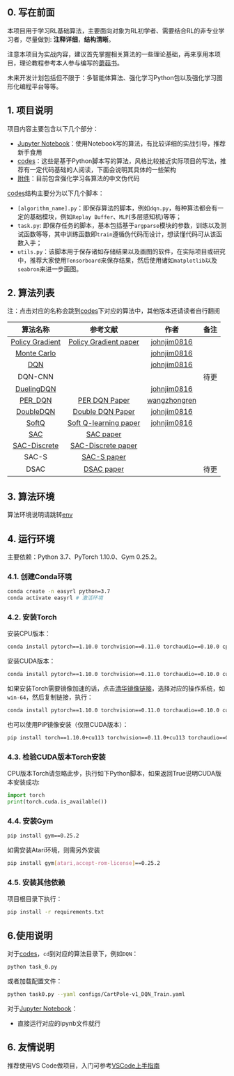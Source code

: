 ## 0. 写在前面

本项目用于学习RL基础算法，主要面向对象为RL初学者、需要结合RL的非专业学习者，尽量做到: **注释详细**，**结构清晰**。

注意本项目为实战内容，建议首先掌握相关算法的一些理论基础，再来享用本项目，理论教程参考本人参与编写的[蘑菇书](https://github.com/datawhalechina/easy-rl)。

未来开发计划包括但不限于：多智能体算法、强化学习Python包以及强化学习图形化编程平台等等。

## 1. 项目说明

项目内容主要包含以下几个部分：
* [Jupyter Notebook](./notebooks/)：使用Notebook写的算法，有比较详细的实战引导，推荐新手食用
* [codes](./codes/)：这些是基于Python脚本写的算法，风格比较接近实际项目的写法，推荐有一定代码基础的人阅读，下面会说明其具体的一些架构
* [附件](./assets/)：目前包含强化学习各算法的中文伪代码


[codes](./assets/)结构主要分为以下几个脚本：
* ```[algorithm_name].py```：即保存算法的脚本，例如```dqn.py```，每种算法都会有一定的基础模块，例如```Replay Buffer```、```MLP```(多层感知机)等等；
* ```task.py```: 即保存任务的脚本，基本包括基于```argparse```模块的参数，训练以及测试函数等等，其中训练函数即```train```遵循伪代码而设计，想读懂代码可从该函数入手；
* ```utils.py```：该脚本用于保存诸如存储结果以及画图的软件，在实际项目或研究中，推荐大家使用```Tensorboard```来保存结果，然后使用诸如```matplotlib```以及```seabron```来进一步画图。
## 2. 算法列表

注：点击对应的名称会跳到[codes](./codes/)下对应的算法中，其他版本还请读者自行翻阅

|                算法名称                 |                           参考文献                           |                         作者                         | 备注 |
| :-------------------------------------: | :----------------------------------------------------------: | :--------------------------------------------------: | :--: |
| [Policy Gradient](codes/PolicyGradient) | [Policy Gradient paper](https://proceedings.neurips.cc/paper/1999/file/464d828b85b0bed98e80ade0a5c43b0f-Paper.pdf) |    [johnjim0816](https://github.com/johnjim0816)     |      |
|     [Monte Carlo](codes/MonteCarlo)     |                                                              |    [johnjim0816](https://github.com/johnjim0816)     |      |
|            [DQN](codes/DQN)             |                                                              |    [johnjim0816](https://github.com/johnjim0816)     |      |
|                 DQN-CNN                 |                                                              |                                                      | 待更 |
|     [DuelingDQN](codes/DuelingDQN)      |                                                              |    [johnjim0816](https://github.com/johnjim0816)     |      |
|        [PER_DQN](codes/PER_DQN)         |      [PER DQN Paper](https://arxiv.org/abs/1511.05952)       | [wangzhongren](https://github.com/wangzhongren-code) |      |
|      [DoubleDQN](codes/DoubleDQN)       |     [Double DQN Paper](https://arxiv.org/abs/1509.06461)     |    [johnjim0816](https://github.com/johnjim0816)     |      |
|          [SoftQ](codes/SoftQ)           |  [Soft Q-learning paper](https://arxiv.org/abs/1702.08165)   |    [johnjim0816](https://github.com/johnjim0816)     |      |
|            [SAC](codes/SAC)             |      [SAC paper](https://arxiv.org/pdf/1812.05905.pdf)       |                                                      |      |
|        [SAC-Discrete](codes/SAC)        |  [SAC-Discrete paper](https://arxiv.org/pdf/1910.07207.pdf)  |                                                      |      |
|                  SAC-S                  |       [SAC-S paper](https://arxiv.org/abs/1801.01290)        |                                                      |      |
|                  DSAC                   | [DSAC paper](https://paperswithcode.com/paper/addressing-value-estimation-errors-in) |                                                      | 待更 |

## 3. 算法环境

算法环境说明请跳转[env](./codes/envs/README.md)

## 4. 运行环境

主要依赖：Python 3.7、PyTorch 1.10.0、Gym 0.25.2。

### 4.1. 创建Conda环境
```bash
conda create -n easyrl python=3.7
conda activate easyrl # 激活环境
```
### 4.2. 安装Torch

安装CPU版本：
```bash
conda install pytorch==1.10.0 torchvision==0.11.0 torchaudio==0.10.0 cpuonly -c pytorch
```
安装CUDA版本：
```bash
conda install pytorch==1.10.0 torchvision==0.11.0 torchaudio==0.10.0 cudatoolkit=11.3 -c pytorch -c conda-forge
```
如果安装Torch需要镜像加速的话，点击[清华镜像链接](https://mirrors.tuna.tsinghua.edu.cn/anaconda/cloud/pytorch/)，选择对应的操作系统，如```win-64```，然后复制链接，执行：
```bash
conda install pytorch==1.10.0 torchvision==0.11.0 torchaudio==0.10.0 cudatoolkit=11.3 -c https://mirrors.tuna.tsinghua.edu.cn/anaconda/cloud/pytorch/win-64/
```
也可以使用PiP镜像安装（仅限CUDA版本）：
```bash
pip install torch==1.10.0+cu113 torchvision==0.11.0+cu113 torchaudio==0.10.0 --extra-index-url https://download.pytorch.org/whl/cu113
```
### 4.3. 检验CUDA版本Torch安装

CPU版本Torch请忽略此步，执行如下Python脚本，如果返回True说明CUDA版本安装成功:
```python
import torch
print(torch.cuda.is_available())
```
### 4.4. 安装Gym

```bash
pip install gym==0.25.2
```
如需安装Atari环境，则需另外安装

```bash
pip install gym[atari,accept-rom-license]==0.25.2
```

### 4.5. 安装其他依赖

项目根目录下执行：
```bash
pip install -r requirements.txt
```

## 6.使用说明

对于[codes](./codes/)，`cd`到对应的算法目录下，例如`DQN`：

```bash
python task_0.py
```

或者加载配置文件：

```bash
python task0.py --yaml configs/CartPole-v1_DQN_Train.yaml
```

对于[Jupyter Notebook](./notebooks/)：

* 直接运行对应的ipynb文件就行

## 6. 友情说明

推荐使用VS Code做项目，入门可参考[VSCode上手指南](https://blog.csdn.net/JohnJim0/article/details/126366454)